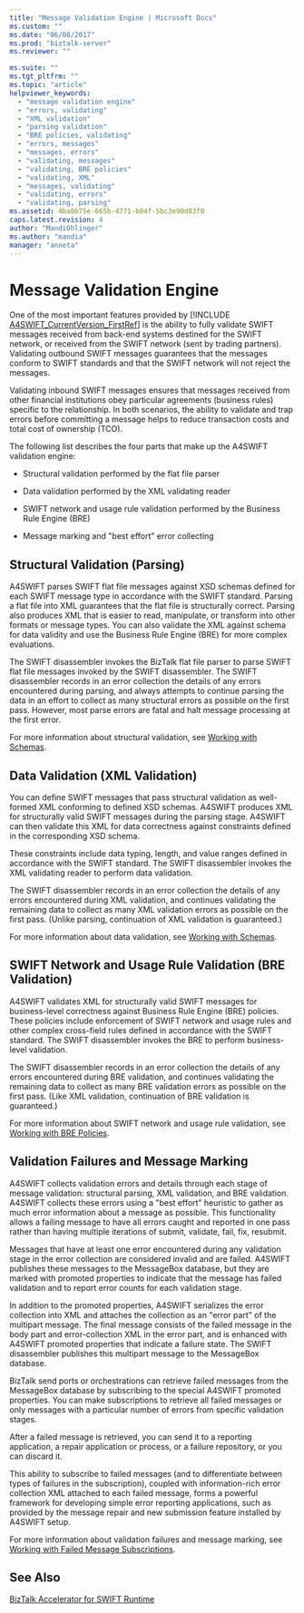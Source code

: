 ```yaml
---
title: "Message Validation Engine | Microsoft Docs"
ms.custom: ""
ms.date: "06/08/2017"
ms.prod: "biztalk-server"
ms.reviewer: ""

ms.suite: ""
ms.tgt_pltfrm: ""
ms.topic: "article"
helpviewer_keywords: 
  - "message validation engine"
  - "errors, validating"
  - "XML validation"
  - "parsing validation"
  - "BRE policies, validating"
  - "errors, messages"
  - "messages, errors"
  - "validating, messages"
  - "validating, BRE policies"
  - "validating, XML"
  - "messages, validating"
  - "validating, errors"
  - "validating, parsing"
ms.assetid: 4ba0b75e-665b-4771-b04f-5bc3e90d83f0
caps.latest.revision: 4
author: "MandiOhlinger"
ms.author: "mandia"
manager: "anneta"
---
```

# Message Validation Engine
One of the most important features provided by [!INCLUDE [A4SWIFT_CurrentVersion_FirstRef](../../includes/a4swift-currentversion-firstref-md.md)] is the ability to fully validate SWIFT messages received from back-end systems destined for the SWIFT network, or received from the SWIFT network (sent by trading partners). Validating outbound SWIFT messages guarantees that the messages conform to SWIFT standards and that the SWIFT network will not reject the messages.  
  
 Validating inbound SWIFT messages ensures that messages received from other financial institutions obey particular agreements (business rules) specific to the relationship. In both scenarios, the ability to validate and trap errors before committing a message helps to reduce transaction costs and total cost of ownership (TCO).  
  
 The following list describes the four parts that make up the A4SWIFT validation engine:  
  
-   Structural validation performed by the flat file parser  
  
-   Data validation performed by the XML validating reader  
  
-   SWIFT network and usage rule validation performed by the Business Rule Engine (BRE)  
  
-   Message marking and "best effort" error collecting  
  
## Structural Validation (Parsing)  
 A4SWIFT parses SWIFT flat file messages against XSD schemas defined for each SWIFT message type in accordance with the SWIFT standard. Parsing a flat file into XML guarantees that the flat file is structurally correct. Parsing also produces XML that is easier to read, manipulate, or transform into other formats or message types. You can also validate the XML against schema for data validity and use the Business Rule Engine (BRE) for more complex evaluations.  
  
 The SWIFT disassembler invokes the BizTalk flat file parser to parse SWIFT flat file messages invoked by the SWIFT disassembler. The SWIFT disassembler records in an error collection the details of any errors encountered during parsing, and always attempts to continue parsing the data in an effort to collect as many structural errors as possible on the first pass. However, most parse errors are fatal and halt message processing at the first error.  
  
 For more information about structural validation, see [Working with Schemas](../../adapters-and-accelerators/accelerator-swift/working-with-schemas.md).  
  
## Data Validation (XML Validation)  
 You can define SWIFT messages that pass structural validation as well-formed XML conforming to defined XSD schemas. A4SWIFT produces XML for structurally valid SWIFT messages during the parsing stage. A4SWIFT can then validate this XML for data correctness against constraints defined in the corresponding XSD schema.  
  
 These constraints include data typing, length, and value ranges defined in accordance with the SWIFT standard. The SWIFT disassembler invokes the XML validating reader to perform data validation.  
  
 The SWIFT disassembler records in an error collection the details of any errors encountered during XML validation, and continues validating the remaining data to collect as many XML validation errors as possible on the first pass. (Unlike parsing, continuation of XML validation is guaranteed.)  
  
 For more information about data validation, see [Working with Schemas](../../adapters-and-accelerators/accelerator-swift/working-with-schemas.md).  
  
## SWIFT Network and Usage Rule Validation (BRE Validation)  
 A4SWIFT validates XML for structurally valid SWIFT messages for business-level correctness against Business Rule Engine (BRE) policies. These policies include enforcement of SWIFT network and usage rules and other complex cross-field rules defined in accordance with the SWIFT standard. The SWIFT disassembler invokes the BRE to perform business-level validation.  
  
 The SWIFT disassembler records in an error collection the details of any errors encountered during BRE validation, and continues validating the remaining data to collect as many BRE validation errors as possible on the first pass. (Like XML validation, continuation of BRE validation is guaranteed.)  
  
 For more information about SWIFT network and usage rule validation, see [Working with BRE Policies](../../adapters-and-accelerators/accelerator-swift/working-with-bre-policies.md).  
  
## Validation Failures and Message Marking  
 A4SWIFT collects validation errors and details through each stage of message validation: structural parsing, XML validation, and BRE validation. A4SWIFT collects these errors using a "best effort" heuristic to gather as much error information about a message as possible. This functionality allows a failing message to have all errors caught and reported in one pass rather than having multiple iterations of submit, validate, fail, fix, resubmit.  
  
 Messages that have at least one error encountered during any validation stage in the error collection are considered invalid and are failed. A4SWIFT publishes these messages to the MessageBox database, but they are marked with promoted properties to indicate that the message has failed validation and to report error counts for each validation stage.  
  
 In addition to the promoted properties, A4SWIFT serializes the error collection into XML and attaches the collection as an "error part" of the multipart message. The final message consists of the failed message in the body part and error-collection XML in the error part, and is enhanced with A4SWIFT promoted properties that indicate a failure state. The SWIFT disassembler publishes this multipart message to the MessageBox database.  
  
 BizTalk send ports or orchestrations can retrieve failed messages from the MessageBox database by subscribing to the special A4SWIFT promoted properties. You can make subscriptions to retrieve all failed messages or only messages with a particular number of errors from specific validation stages.  
  
 After a failed message is retrieved, you can send it to a reporting application, a repair application or process, or a failure repository, or you can discard it.  
  
 This ability to subscribe to failed messages (and to differentiate between types of failures in the subscription), coupled with information-rich error collection XML attached to each failed message, forms a powerful framework for developing simple error reporting applications, such as provided by the message repair and new submission feature installed by A4SWIFT setup.  
  
 For more information about validation failures and message marking, see [Working with Failed Message Subscriptions](../../adapters-and-accelerators/accelerator-swift/working-with-failed-message-subscriptions.md).  
  
## See Also  
 [BizTalk Accelerator for SWIFT Runtime](../../adapters-and-accelerators/accelerator-swift/biztalk-accelerator-for-swift-runtime.md)